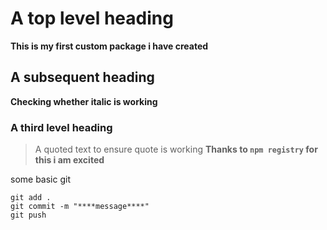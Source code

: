 # A top level heading
**This is my first custom package i have created**
## A subsequent heading
__Checking whether italic is working__
### A third level heading
>A quoted text to ensure quote is working
**Thanks to `npm registry` for this i am excited**

some basic git
```
git add .
git commit -m "****message****"
git push
```